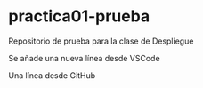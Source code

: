 # practica01-prueba


Repositorio de prueba para la clase de Despliegue


Se añade una nueva línea desde VSCode

Una línea desde GitHub

